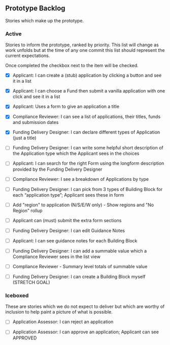 
## Prototype Backlog

Stories which make up the prototype.

### Active

Stories to inform the prototype, ranked by priority. This list will change as work unfolds but at
the time of any one commit this list should represent the current expectations.

Once completed the checkbox next to the item will be checked.

- [x] Applicant: I can create a (stub) application by clicking a button and see it in a list

- [x] Applicant: I can choose a Fund then submit a vanilla application with one click and see it in a list

- [x] Applicant: Uses a form to give an application a title

- [x] Compliance Reviewer: I can see a list of applications, their titles, funds and submission dates

- [x] Funding Delivery Designer: I can declare different types of Application (just a title)

- [ ] Funding Delivery Designer: I can write some helpful short description of the Application type which the Applicant sees in the choices

- [ ] Applicant: I can search for the right Form using the longform description provided by the Funding Delivery Designer

- [ ] Compliance Reviewer: I see a breakdown of Applications by type

- [ ] Funding Delivery Designer: I can pick from 3 types of Building Block for each “application type”; Applicant sees these in form

- [ ] Add "region" to application (N/S/E/W only)  - Show regions and "No Region" rollup

- [ ] Applicant can (must) submit the extra form sections

- [ ] Funding Delivery Designer: I can edit Guidance Notes

- [ ] Applicant: I can see guidance notes for each Building Block

- [ ] Funding Delivery Designer: I can add a summable value which a Compliance Reviewer sees in the list view

- [ ] Compliance Reviewer - Summary level totals of summable value

- [ ] Funding Delivery Designer: I can create a Building Block myself (STRETCH GOAL)


### Iceboxed

These are stories which we do not expect to deliver but which are worthy of inclusion to help
paint a picture of what is possible.

- [ ] Application Assessor: I can reject an application

- [ ] Application Assessor: I can approve an application; Applicant can see APPROVED

